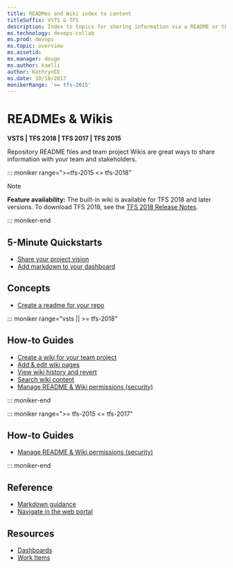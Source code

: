 ```yaml
---
title: READMes and Wiki index to content 
titleSuffix: VSTS & TFS
description: Index to topics for sharing information via a README or the Wiki in Visual Studio Team Services & Team Foundation Server  
ms.technology: devops-collab
ms.prod: devops
ms.topic: overview
ms.assetid:  
ms.manager: douge
ms.author: kaelliauthor: KathrynEE
ms.date: 10/18/2017
monikerRange: '>= tfs-2015'
---
```


# READMEs & Wikis 

**VSTS | TFS 2018 | TFS 2017 | TFS 2015**

Repository README files and team project Wikis are great ways to share information with your team and stakeholders. 

::: moniker range=">=tfs-2015 <= tfs-2018"

> [!NOTE]  
> **Feature availability:** The built-in wiki is available for TFS 2018 and later versions. To download TFS 2018, see the [TFS 2018 Release Notes](https://www.visualstudio.com/en-us/news/releasenotes/tfs2018-relnotes). 

::: moniker-end

## 5-Minute Quickstarts  
- [Share your project vision](project-vision-status.md)
- [Add markdown to your dashboard](../report/dashboards/add-markdown-to-dashboard.md?toc=/vsts/collaborate/toc.json&bc=/vsts/collaborate/breadcrumb/toc.json)

 
## Concepts 
- [Create a readme for your repo](../git/create-a-readme.md?toc=/vsts/collaborate/toc.json&bc=/vsts/collaborate/breadcrumb/toc.json) 

  
::: moniker range="vsts || >= tfs-2018"

## How-to Guides
- [Create a wiki for your team project](wiki-create-repo.md) 
- [Add & edit wiki pages](add-edit-wiki.md)
- [View wiki history and revert](wiki-view-history.md)
- [Search wiki content](search-wiki.md)
- [Manage README & Wiki permissions (security)](manage-readme-wiki-permissions.md)

::: moniker-end

::: moniker range=">= tfs-2015 <= tfs-2017"
  
## How-to Guides
- [Manage README & Wiki permissions (security)](manage-readme-wiki-permissions.md)

::: moniker-end


## Reference 

- [Markdown guidance](markdown-guidance.md)
- [Navigate in the web portal](../user-guide/work-web-portal.md?toc=/vsts/collaborate/toc.json&bc=/vsts/collaborate/breadcrumb/toc.json) 
 
## Resources 

- [Dashboards](../report/dashboards/index.md)
- [Work Items](../work/work-items/index.md)
